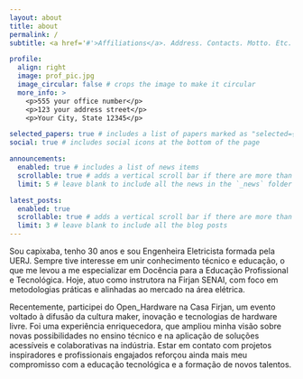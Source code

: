 ```yaml
---
layout: about
title: about
permalink: /
subtitle: <a href='#'>Affiliations</a>. Address. Contacts. Motto. Etc.

profile:
  align: right
  image: prof_pic.jpg
  image_circular: false # crops the image to make it circular
  more_info: >
    <p>555 your office number</p>
    <p>123 your address street</p>
    <p>Your City, State 12345</p>

selected_papers: true # includes a list of papers marked as "selected={true}"
social: true # includes social icons at the bottom of the page

announcements:
  enabled: true # includes a list of news items
  scrollable: true # adds a vertical scroll bar if there are more than 3 news items
  limit: 5 # leave blank to include all the news in the `_news` folder

latest_posts:
  enabled: true
  scrollable: true # adds a vertical scroll bar if there are more than 3 new posts items
  limit: 3 # leave blank to include all the blog posts
---
```


Sou capixaba, tenho 30 anos e sou Engenheira Eletricista formada pela UERJ. Sempre tive interesse em unir conhecimento técnico e educação, o que me levou a me especializar em Docência para a Educação Profissional e Tecnológica. Hoje, atuo como instrutora na Firjan SENAI, com foco em metodologias práticas e alinhadas ao mercado na área elétrica.

Recentemente, participei do Open_Hardware na Casa Firjan, um evento voltado à difusão da cultura maker, inovação e tecnologias de hardware livre. Foi uma experiência enriquecedora, que ampliou minha visão sobre novas possibilidades no ensino técnico e na aplicação de soluções acessíveis e colaborativas na indústria. Estar em contato com projetos inspiradores e profissionais engajados reforçou ainda mais meu compromisso com a educação tecnológica e a formação de novos talentos.
